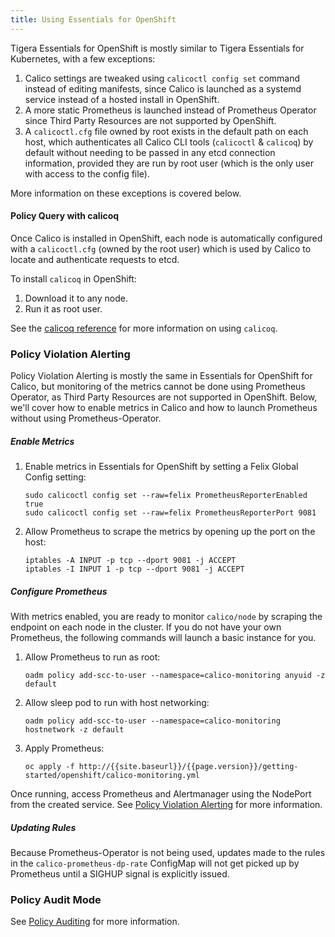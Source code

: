 ```yaml
---
title: Using Essentials for OpenShift
---
```


Tigera Essentials for OpenShift is mostly similar to Tigera Essentials for Kubernetes, with a few exceptions:

1. Calico settings are tweaked using `calicoctl config set` command instead of editing manifests, since
Calico is launched as a systemd service instead of a hosted install in OpenShift.
1. A more static Prometheus is launched instead of Prometheus Operator since Third Party Resources
are not supported by OpenShift.
1. A `calicoctl.cfg` file owned by root exists in the default path on each host, which authenticates all Calico
CLI tools (`calicoctl` & `calicoq`) by default without needing to be passed in any etcd connection information, provided they
are run by root user (which is the only user with access to the config file).

More information on these exceptions is covered below.

#### Policy Query with calicoq

Once Calico is installed in OpenShift, each node is automatically configured with
a `calicoctl.cfg` (owned by the root user) which is used by Calico to locate and authenticate
requests to etcd. 

To install `calicoq` in OpenShift:

1. Download it to any node.
1. Run it as root user.

See the [calicoq reference](http://localhost:4000/v2.4/reference/calicoq/) for more information on using `calicoq`.

### Policy Violation Alerting

Policy Violation Alerting is mostly the same in Essentials for OpenShift for Calico, but monitoring of the metrics
cannot be done using Prometheus Operator, as Third Party Resources are not supported in OpenShift. Below,
we'll cover how to enable metrics in Calico and how to launch Prometheus without using Prometheus-Operator.

##### Enable Metrics

1. Enable metrics in Essentials for OpenShift by setting a Felix Global Config setting:

   ```
   sudo calicoctl config set --raw=felix PrometheusReporterEnabled true
   sudo calicoctl config set --raw=felix PrometheusReporterPort 9081
   ```

1. Allow Prometheus to scrape the metrics by opening up the port on the host:

   ```
   iptables -A INPUT -p tcp --dport 9081 -j ACCEPT
   iptables -I INPUT 1 -p tcp --dport 9081 -j ACCEPT
   ```

##### Configure Prometheus

With metrics enabled, you are ready to monitor `calico/node` by scraping the endpoint on each node
in the cluster. If you do not have your own Prometheus, the following commands will launch a basic
instance for you.

1. Allow Prometheus to run as root:

   ```
   oadm policy add-scc-to-user --namespace=calico-monitoring anyuid -z default
   ```

1. Allow sleep pod to run with host networking:
   
   ```
   oadm policy add-scc-to-user --namespace=calico-monitoring hostnetwork -z default
   ```

1. Apply Prometheus:

   ```
   oc apply -f http://{{site.baseurl}}/{{page.version}}/getting-started/openshift/calico-monitoring.yml
   ```

Once running, access Prometheus and Alertmanager using the NodePort from the created service.
See [Policy Violation Alerting]({{site.baseurl}}/{{page.version}}/reference/essentials/policy-violations) for more information.

##### Updating Rules

Because Prometheus-Operator is not being used, updates made to the rules in the `calico-prometheus-dp-rate` ConfigMap
will not get picked up by Prometheus until a SIGHUP signal is explicitly issued.

### Policy Audit Mode

See [Policy Auditing](http://{{site.baseurl}}/{{page.version}}/reference/essentials/policy-auditing) for more information.
